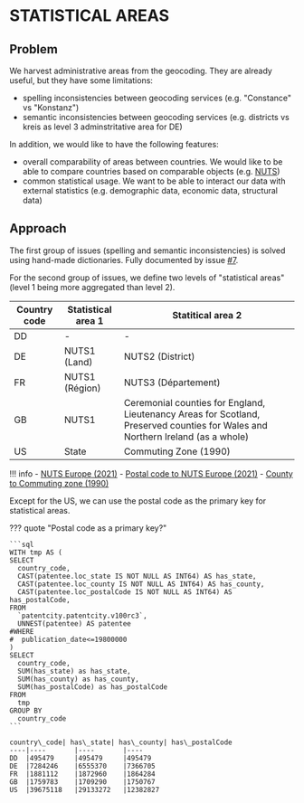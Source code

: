 # STATISTICAL AREAS

## Problem

We harvest administrative areas from the geocoding. They are already useful, but they have some limitations:

- spelling inconsistencies between geocoding services (e.g. "Constance" vs "Konstanz")
- semantic inconsistencies between geocoding services (e.g. districts vs kreis as level 3 adminstritative area for DE)

In addition, we would like to have the following features:

- overall comparability of areas between countries. We would like to be able to compare countries based on comparable objects (e.g. [NUTS](https://en.wikipedia.org/wiki/Nomenclature_of_Territorial_Units_for_Statistics))
- common statistical usage. We want to be able to interact our data with external statistics (e.g. demographic data, economic data, structural data)

## Approach

The first group of issues (spelling and semantic inconsistencies) is solved using hand-made dictionaries. Fully documented by issue [#7](https://github.com/cverluise/patentcity/issues/7).

For the second group of issues, we define two levels of "statistical areas" (level 1 being more aggregated than level 2).

Country code| Statistical area 1| Statitical area 2
----|----|----
DD  |-   |-
DE  |NUTS1 (Land)   |NUTS2 (District)
FR  |NUTS1 (Région) |NUTS3 (Département)
GB  |NUTS1          |Ceremonial counties for England, Lieutenancy Areas for Scotland, Preserved counties for Wales and Northern Ireland (as a whole)
US  |State          |Commuting Zone (1990)

!!! info
    - [NUTS Europe (2021)](https://ec.europa.eu/eurostat/documents/345175/629341/NUTS2021.xlsx)
    - [Postal code to NUTS Europe (2021)](https://gisco-services.ec.europa.eu/tercet/flat-files)
    - [County to Commuting zone (1990)](http://fpeckert.me/eglp/)

Except for the US, we can use the postal code as the primary key for statistical areas.

??? quote "Postal code as a primary key?"

    ```sql
    WITH tmp AS (
    SELECT
      country_code,
      CAST(patentee.loc_state IS NOT NULL AS INT64) AS has_state,
      CAST(patentee.loc_county IS NOT NULL AS INT64) AS has_county,
      CAST(patentee.loc_postalCode IS NOT NULL AS INT64) AS has_postalCode,
    FROM
      `patentcity.patentcity.v100rc3`,
      UNNEST(patentee) AS patentee
    #WHERE
    #  publication_date<=19800000
    )
    SELECT
      country_code,
      SUM(has_state) as has_state,
      SUM(has_county) as has_county,
      SUM(has_postalCode) as has_postalCode
    FROM
      tmp
    GROUP BY
      country_code
    ```

    country\_code| has\_state| has\_county| has\_postalCode
    ----|----       |----       |----
    DD  |495479     |495479     |495479
    DE  |7284246    |6555370    |7366705
    FR  |1881112    |1872960    |1864284
    GB  |1759783    |1709290    |1750767
    US  |39675118   |29133272   |12382827
